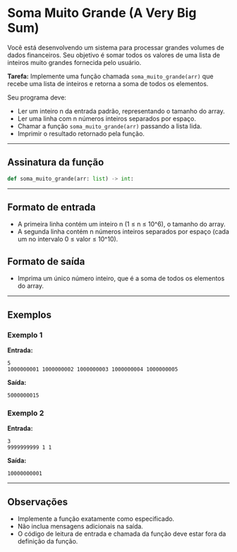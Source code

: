 # Soma Muito Grande (A Very Big Sum)

Você está desenvolvendo um sistema para processar grandes volumes de dados financeiros. Seu objetivo é somar todos os valores de uma lista de inteiros muito grandes fornecida pelo usuário.

**Tarefa:**
Implemente uma função chamada `soma_muito_grande(arr)` que recebe uma lista de inteiros e retorna a soma de todos os elementos.

Seu programa deve:
- Ler um inteiro n da entrada padrão, representando o tamanho do array.
- Ler uma linha com n números inteiros separados por espaço.
- Chamar a função `soma_muito_grande(arr)` passando a lista lida.
- Imprimir o resultado retornado pela função.

---

## Assinatura da função
```python
def soma_muito_grande(arr: list) -> int:
```

---

## Formato de entrada
- A primeira linha contém um inteiro n (1 ≤ n ≤ 10^6), o tamanho do array.
- A segunda linha contém n números inteiros separados por espaço (cada um no intervalo 0 ≤ valor ≤ 10^10).

## Formato de saída
- Imprima um único número inteiro, que é a soma de todos os elementos do array.

---

## Exemplos

### Exemplo 1
**Entrada:**
```
5
1000000001 1000000002 1000000003 1000000004 1000000005
```
**Saída:**
```
5000000015
```

### Exemplo 2
**Entrada:**
```
3
9999999999 1 1
```
**Saída:**
```
10000000001
```

---

## Observações
- Implemente a função exatamente como especificado.
- Não inclua mensagens adicionais na saída.
- O código de leitura de entrada e chamada da função deve estar fora da definição da função. 
